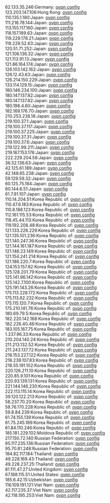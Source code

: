 62.133.35.246:Germany: [ovpn config](vpn/62_133_35_246.ovpn)  
123.203.147.106:Hong Kong: [ovpn config](vpn/123_203_147_106.ovpn)  
110.135.1.180:Japan: [ovpn config](vpn/110_135_1_180.ovpn)  
111.216.78.144:Japan: [ovpn config](vpn/111_216_78_144.ovpn)  
113.155.117.160:Japan: [ovpn config](vpn/113_155_117_160.ovpn)  
118.157.189.63:Japan: [ovpn config](vpn/118_157_189_63.ovpn)  
119.229.178.21:Japan: [ovpn config](vpn/119_229_178_21.ovpn)  
119.229.52.63:Japan: [ovpn config](vpn/119_229_52_63.ovpn)  
120.51.71.252:Japan: [ovpn config](vpn/120_51_71_252.ovpn)  
121.106.136.32:Japan: [ovpn config](vpn/121_106_136_32.ovpn)  
121.113.91.13:Japan: [ovpn config](vpn/121_113_91_13.ovpn)  
121.86.164.174:Japan: [ovpn config](vpn/121_86_164_174.ovpn)  
126.103.142.162:Japan: [ovpn config](vpn/126_103_142_162.ovpn)  
126.12.43.63:Japan: [ovpn config](vpn/126_12_43_63.ovpn)  
126.214.150.229:Japan: [ovpn config](vpn/126_214_150_229.ovpn)  
133.114.129.15:Japan: [ovpn config](vpn/133_114_129_15.ovpn)  
180.146.234.100:Japan: [ovpn config](vpn/180_146_234_100.ovpn)  
180.147.137.82:Japan: [ovpn config](vpn/180_147_137_82.ovpn)  
180.147.137.82:Japan: [ovpn config](vpn/180_147_137_82.ovpn)  
180.198.4.60:Japan: [ovpn config](vpn/180_198_4_60.ovpn)  
182.169.176.70:Japan: [ovpn config](vpn/182_169_176_70.ovpn)  
210.253.238.18:Japan: [ovpn config](vpn/210_253_238_18.ovpn)  
219.100.37.1:Japan: [ovpn config](vpn/219_100_37_1.ovpn)  
219.100.37.117:Japan: [ovpn config](vpn/219_100_37_117.ovpn)  
219.100.37.225:Japan: [ovpn config](vpn/219_100_37_225.ovpn)  
219.100.37.31:Japan: [ovpn config](vpn/219_100_37_31.ovpn)  
219.100.37.6:Japan: [ovpn config](vpn/219_100_37_6.ovpn)  
219.122.99.211:Japan: [ovpn config](vpn/219_122_99_211.ovpn)  
219.167.153.176:Japan: [ovpn config](vpn/219_167_153_176.ovpn)  
222.229.204.58:Japan: [ovpn config](vpn/222_229_204_58.ovpn)  
36.52.136.63:Japan: [ovpn config](vpn/36_52_136_63.ovpn)  
42.125.61.189:Japan: [ovpn config](vpn/42_125_61_189.ovpn)  
42.148.65.238:Japan: [ovpn config](vpn/42_148_65_238.ovpn)  
59.129.59.32:Japan: [ovpn config](vpn/59_129_59_32.ovpn)  
60.125.75.184:Japan: [ovpn config](vpn/60_125_75_184.ovpn)  
60.144.6.51:Japan: [ovpn config](vpn/60_144_6_51.ovpn)  
61.7.91.107:Japan: [ovpn config](vpn/61_7_91_107.ovpn)  
110.14.204.51:Korea Republic of: [ovpn config](vpn/110_14_204_51.ovpn)  
110.47.6.183:Korea Republic of: [ovpn config](vpn/110_47_6_183.ovpn)  
110.8.188.123:Korea Republic of: [ovpn config](vpn/110_8_188_123.ovpn)  
112.161.115.53:Korea Republic of: [ovpn config](vpn/112_161_115_53.ovpn)  
118.45.44.113:Korea Republic of: [ovpn config](vpn/118_45_44_113.ovpn)  
119.192.208.48:Korea Republic of: [ovpn config](vpn/119_192_208_48.ovpn)  
121.133.226.229:Korea Republic of: [ovpn config](vpn/121_133_226_229.ovpn)  
121.135.101.236:Korea Republic of: [ovpn config](vpn/121_135_101_236.ovpn)  
121.140.247.36:Korea Republic of: [ovpn config](vpn/121_140_247_36.ovpn)  
121.144.161.187:Korea Republic of: [ovpn config](vpn/121_144_161_187.ovpn)  
121.146.23.149:Korea Republic of: [ovpn config](vpn/121_146_23_149.ovpn)  
121.154.241.214:Korea Republic of: [ovpn config](vpn/121_154_241_214.ovpn)  
121.186.220.7:Korea Republic of: [ovpn config](vpn/121_186_220_7.ovpn)  
124.153.157.82:Korea Republic of: [ovpn config](vpn/124_153_157_82.ovpn)  
125.128.201.79:Korea Republic of: [ovpn config](vpn/125_128_201_79.ovpn)  
125.141.96.142:Korea Republic of: [ovpn config](vpn/125_141_96_142.ovpn)  
125.142.7.100:Korea Republic of: [ovpn config](vpn/125_142_7_100.ovpn)  
125.191.143.26:Korea Republic of: [ovpn config](vpn/125_191_143_26.ovpn)  
175.113.228.172:Korea Republic of: [ovpn config](vpn/175_113_228_172.ovpn)  
175.113.62.232:Korea Republic of: [ovpn config](vpn/175_113_62_232.ovpn)  
175.115.120.7:Korea Republic of: [ovpn config](vpn/175_115_120_7.ovpn)  
175.210.141.76:Korea Republic of: [ovpn config](vpn/175_210_141_76.ovpn)  
180.69.79.5:Korea Republic of: [ovpn config](vpn/180_69_79_5.ovpn)  
182.220.142.168:Korea Republic of: [ovpn config](vpn/182_220_142_168.ovpn)  
182.226.40.46:Korea Republic of: [ovpn config](vpn/182_226_40_46.ovpn)  
183.105.167.75:Korea Republic of: [ovpn config](vpn/183_105_167_75.ovpn)  
1.237.96.33:Korea Republic of: [ovpn config](vpn/1_237_96_33.ovpn)  
210.204.140.24:Korea Republic of: [ovpn config](vpn/210_204_140_24.ovpn)  
211.213.132.52:Korea Republic of: [ovpn config](vpn/211_213_132_52.ovpn)  
211.243.137.72:Korea Republic of: [ovpn config](vpn/211_243_137_72.ovpn)  
218.153.227.122:Korea Republic of: [ovpn config](vpn/218_153_227_122.ovpn)  
218.239.107.83:Korea Republic of: [ovpn config](vpn/218_239_107_83.ovpn)  
218.55.191.102:Korea Republic of: [ovpn config](vpn/218_55_191_102.ovpn)  
220.126.211.10:Korea Republic of: [ovpn config](vpn/220_126_211_10.ovpn)  
220.85.9.101:Korea Republic of: [ovpn config](vpn/220_85_9_101.ovpn)  
220.93.139.131:Korea Republic of: [ovpn config](vpn/220_93_139_131.ovpn)  
221.144.146.230:Korea Republic of: [ovpn config](vpn/221_144_146_230.ovpn)  
222.113.115.14:Korea Republic of: [ovpn config](vpn/222_113_115_14.ovpn)  
39.120.122.213:Korea Republic of: [ovpn config](vpn/39_120_122_213.ovpn)  
58.237.70.20:Korea Republic of: [ovpn config](vpn/58_237_70_20.ovpn)  
58.76.170.228:Korea Republic of: [ovpn config](vpn/58_76_170_228.ovpn)  
59.8.84.239:Korea Republic of: [ovpn config](vpn/59_8_84_239.ovpn)  
61.74.155.139:Korea Republic of: [ovpn config](vpn/61_74_155_139.ovpn)  
61.75.245.189:Korea Republic of: [ovpn config](vpn/61_75_245_189.ovpn)  
61.84.110.246:Korea Republic of: [ovpn config](vpn/61_84_110_246.ovpn)  
185.181.229.102:Moldova Republic of: [ovpn config](vpn/185_181_229_102.ovpn)  
217.150.72.140:Russian Federation: [ovpn config](vpn/217_150_72_140.ovpn)  
85.117.235.136:Russian Federation: [ovpn config](vpn/85_117_235_136.ovpn)  
95.70.81.248:Russian Federation: [ovpn config](vpn/95_70_81_248.ovpn)  
184.82.117.184:Thailand: [ovpn config](vpn/184_82_117_184.ovpn)  
49.228.169.43:Thailand: [ovpn config](vpn/49_228_169_43.ovpn)  
49.228.237.25:Thailand: [ovpn config](vpn/49_228_237_25.ovpn)  
81.111.47.27:United Kingdom: [ovpn config](vpn/81_111_47_27.ovpn)  
67.188.115.51:United States: [ovpn config](vpn/67_188_115_51.ovpn)  
185.6.42.15:Uzbekistan: [ovpn config](vpn/185_6_42_15.ovpn)  
116.109.191.121:Viet Nam: [ovpn config](vpn/116_109_191_121.ovpn)  
42.117.235.37:Viet Nam: [ovpn config](vpn/42_117_235_37.ovpn)  
42.118.195.253:Viet Nam: [ovpn config](vpn/42_118_195_253.ovpn)  
